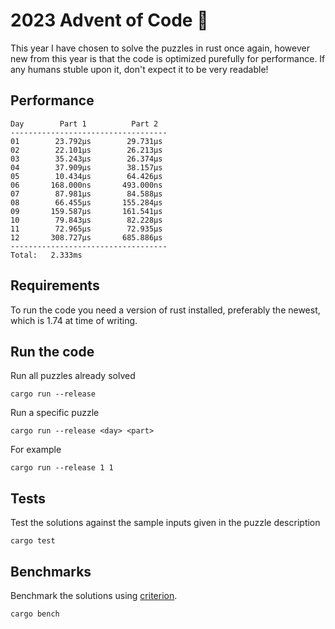# 2023 Advent of Code 🦀

This year I have chosen to solve the puzzles in rust once again, however new from this year is that the code is optimized purefully for performance.
If any humans stuble upon it, don't expect it to be very readable!

## Performance
```
Day        Part 1          Part 2
-----------------------------------
01        23.792μs        29.731μs
02        22.101μs        26.213μs
03        35.243μs        26.374μs
04        37.909μs        38.157μs
05        10.434μs        64.426μs
06       168.000ns       493.000ns
07        87.981μs        84.588μs
08        66.455μs       155.284μs
09       159.587μs       161.541μs
10        79.843μs        82.228μs
11        72.965μs        72.935μs
12       308.727μs       685.886μs
-----------------------------------
Total:   2.333ms
```

## Requirements

To run the code you need a version of rust installed, preferably the newest, which is 1.74 at time of writing.

## Run the code

Run all puzzles already solved
```shell
cargo run --release
```

Run a specific puzzle
```shell
cargo run --release <day> <part>
```

For example
```shell
cargo run --release 1 1
```

## Tests
Test the solutions against the sample inputs given in the puzzle description
```shell
cargo test 
```

## Benchmarks

Benchmark the solutions using [criterion](https://github.com/bheisler/criterion.rs).
```shell
cargo bench
```